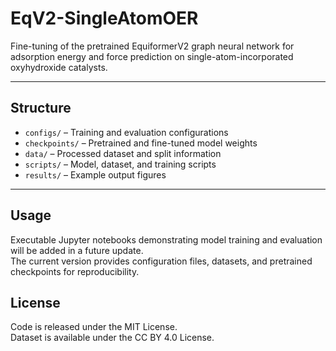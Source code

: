 # EqV2-SingleAtomOER

Fine-tuning of the pretrained EquiformerV2 graph neural network for adsorption energy and force prediction on single-atom-incorporated oxyhydroxide catalysts.

---
## Structure
- `configs/` – Training and evaluation configurations  
- `checkpoints/` – Pretrained and fine-tuned model weights  
- `data/` – Processed dataset and split information  
- `scripts/` – Model, dataset, and training scripts  
- `results/` – Example output figures
---

## Usage
Executable Jupyter notebooks demonstrating model training and evaluation will be added in a future update.  
The current version provides configuration files, datasets, and pretrained checkpoints for reproducibility.

## License
Code is released under the MIT License.  
Dataset is available under the CC BY 4.0 License.
